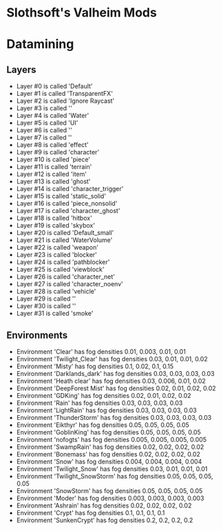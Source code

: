 Slothsoft's Valheim Mods
========================

# Datamining
## Layers
- Layer #0 is called 'Default'
- Layer #1 is called 'TransparentFX'
- Layer #2 is called 'Ignore Raycast'
- Layer #3 is called ''
- Layer #4 is called 'Water'
- Layer #5 is called 'UI'
- Layer #6 is called ''
- Layer #7 is called ''
- Layer #8 is called 'effect'
- Layer #9 is called 'character'
- Layer #10 is called 'piece'
- Layer #11 is called 'terrain'
- Layer #12 is called 'item'
- Layer #13 is called 'ghost'
- Layer #14 is called 'character_trigger'
- Layer #15 is called 'static_solid'
- Layer #16 is called 'piece_nonsolid'
- Layer #17 is called 'character_ghost'
- Layer #18 is called 'hitbox'
- Layer #19 is called 'skybox'
- Layer #20 is called 'Default_small'
- Layer #21 is called 'WaterVolume'
- Layer #22 is called 'weapon'
- Layer #23 is called 'blocker'
- Layer #24 is called 'pathblocker'
- Layer #25 is called 'viewblock'
- Layer #26 is called 'character_net'
- Layer #27 is called 'character_noenv'
- Layer #28 is called 'vehicle'
- Layer #29 is called ''
- Layer #30 is called ''
- Layer #31 is called 'smoke'

## Environments
- Environment 'Clear' has fog densities 0.01, 0.003, 0.01, 0.01
- Environment 'Twilight_Clear' has fog densities 0.03, 0.01, 0.01, 0.02
- Environment 'Misty' has fog densities 0.1, 0.02, 0.1, 0.15
- Environment 'Darklands_dark' has fog densities 0.03, 0.03, 0.03, 0.03
- Environment 'Heath clear' has fog densities 0.03, 0.006, 0.01, 0.02
- Environment 'DeepForest Mist' has fog densities 0.02, 0.01, 0.02, 0.02
- Environment 'GDKing' has fog densities 0.02, 0.01, 0.02, 0.02
- Environment 'Rain' has fog densities 0.03, 0.03, 0.03, 0.03
- Environment 'LightRain' has fog densities 0.03, 0.03, 0.03, 0.03
- Environment 'ThunderStorm' has fog densities 0.03, 0.03, 0.03, 0.03
- Environment 'Eikthyr' has fog densities 0.05, 0.05, 0.05, 0.05
- Environment 'GoblinKing' has fog densities 0.05, 0.05, 0.05, 0.05
- Environment 'nofogts' has fog densities 0.005, 0.005, 0.005, 0.005
- Environment 'SwampRain' has fog densities 0.02, 0.02, 0.02, 0.02
- Environment 'Bonemass' has fog densities 0.02, 0.02, 0.02, 0.02
- Environment 'Snow' has fog densities 0.004, 0.004, 0.004, 0.004
- Environment 'Twilight_Snow' has fog densities 0.03, 0.01, 0.01, 0.01
- Environment 'Twilight_SnowStorm' has fog densities 0.05, 0.05, 0.05, 0.05
- Environment 'SnowStorm' has fog densities 0.05, 0.05, 0.05, 0.05
- Environment 'Moder' has fog densities 0.003, 0.003, 0.003, 0.003
- Environment 'Ashrain' has fog densities 0.02, 0.02, 0.02, 0.02
- Environment 'Crypt' has fog densities 0.1, 0.1, 0.1, 0.1
- Environment 'SunkenCrypt' has fog densities 0.2, 0.2, 0.2, 0.2